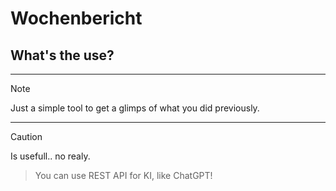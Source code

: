 # Wochenbericht

## What's the use?
________
> [!NOTE]
> Just a simple tool to get a glimps of what you did previously.
________

> [!CAUTION]
> Is usefull..
> no realy.
>

> You can use REST API for KI, like ChatGPT!
																								
												
						
			
	 

